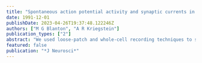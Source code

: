 ```yaml
---
title: "Spontaneous action potential activity and synaptic currents in the embryonic turtle cerebral cortex"
date: 1991-12-01
publishDate: 2023-04-26T19:37:48.122246Z
authors: ["M G Blanton", "A R Kriegstein"]
publication_types: ["2"]
abstract: "We used loose-patch and whole-cell recording techniques to study the development of spontaneous action potential activity and spontaneous excitatory and inhibitory synaptic currents in embryonic neurons in the cerebral hemispheres of turtles. Sporadic action potential activity appeared early in development at stage 17, soon after morphologically identifiable pyramidal and nonpyramidal neurons were first observed in the cortex. As the cortical plate matured in midembryonic stages, action potential activity became more regular and fell into one of two distinct patterns, tonic and intermittent high-frequency firing. Spontaneous excitatory and inhibitory postsynaptic currents (EPSCs and IPSCs) appeared at developmental stages 18 and 20, respectively, after action potential activity was established. EPSCs and IPSCs exhibited characteristic ionic dependence and pharmacology throughout development. EPSCs reversed in direction at the equilibrium potential for cations and were sensitive to 6-cyano-7-nitroquinoxaline-2,3-dione, an antagonist of the non-NMDA type of glutamate receptor. IPSCs reversed at the equilibrium potential for chloride and were sensitive to bicuculline methiodide, a GABAA receptor antagonist. Spontaneous synaptic currents differed in their time course of development and in waveform parameters. Spontaneous synaptic currents differed in their time course of development and in waveform parameters. Spontaneous EPSCs appeared at stage 18 and increased progressively in frequency, from 0.2 +/- 0.1 Hz at stage 20 to 3.2 +/- 2.0 Hz at stage 26 (hatching), while spontaneous IPSCs appeared at stage 20 and surpassed EPSCs in frequency, increasing to 7.1 +/- 1.6 Hz at stage 26. EPSCs exhibited stable amplitudes during development, with a mean conductance of 126 +/- 20 pS at stage 26, while IPSCs increased in mean amplitude, from 180 +/- 12 pS at stage 18 to 260 +/- 44 pS at stage 26. The rise time to peak conductance of both types of synaptic currents increased with developmental time, for EPSCs increasing from 1.5 +/- 0.5 msec at stage 20 to 2.7 +/- 0.6 msec at stage 26 and for IPSCs increasing from 2.9 +/- 0.2 msec at stage 18 to 6.2 +/- 0.8 msec at stage 26. While the decay time constants increased for EPSCs, from 3.9 +/- 1.2 msec at stage 20 to 8.7 +/- 2.3 msec at stage 26, decay time constants for IPSCs showed a decreasing trend from 24.0 +/- 5.2 msec at stage 18 to 18.4 +/- 5.3 msec at stage 26. The excitatory and inhibitory synaptic currents were sensitive to the sodium channel blocker TTX and were thus dependent, in part, on spontaneous action potential activity.(ABSTRACT TRUNCATED AT 400 WORDS)"
featured: false
publication: "*J Neurosci*"
---
```


